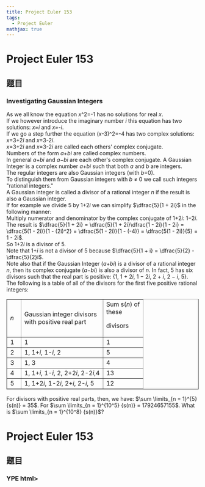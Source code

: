 ```yaml
---
title: Project Euler 153
tags:
  - Project Euler
mathjax: true
---
```

<escape><!-- more --></escape>
    
# Project Euler 153
## 题目
### Investigating Gaussian Integers

As we all know the equation <var>x</var>^2=-1 has no solutions for real <var>x</var>.
<br />
If we however introduce the imaginary number <var>i</var> this equation has two solutions: <var>x=i</var> and <var>x=-i</var>.
<br />
If we go a step further the equation (<var>x</var>-3)^2=-4 has two complex solutions: <var>x</var>=3+2<var>i</var> and <var>x</var>=3-2<var>i</var>.
<br /><var>x</var>=3+2<var>i</var> and <var>x</var>=3-2<var>i</var> are called each others' complex conjugate.
<br />
Numbers of the form <var>a</var>+<var>bi</var> are called complex numbers.
<br />
In general <var>a</var>+<var>bi</var> and <var>a</var>−<var>bi</var> are each other's complex conjugate.
A Gaussian Integer is a complex number <var>a</var>+<var>bi</var> such that both <var>a</var> and <var>b</var> are integers.
<br />
The regular integers are also Gaussian integers (with <var>b</var>=0).
<br />
To distinguish them from Gaussian integers with <var>b</var> ≠ 0 we call such integers "rational integers."
<br />
A Gaussian integer is called a divisor of a rational integer <var>n</var> if the result is also a Gaussian integer.
<br />
If for example we divide 5 by 1+2<var>i</var> we can simplify $\dfrac{5}{1 + 2i}$ in the following manner:
<br />
Multiply numerator and denominator by the complex conjugate of 1+2<var>i</var>: 1−2<var>i</var>.
<br />
The result is $\dfrac{5}{1 + 2i} = \dfrac{5}{1 + 2i}\dfrac{1 - 2i}{1 - 2i} = \dfrac{5(1 - 2i)}{1 - (2i)^2} = \dfrac{5(1 - 2i)}{1 - (-4)} = \dfrac{5(1 - 2i)}{5} = 1 - 2i$.
<br />
So 1+2<var>i</var> is a divisor of 5.
<br />
Note that 1+<var>i</var> is not a divisor of 5 because $\dfrac{5}{1 + i} = \dfrac{5}{2} - \dfrac{5}{2}i$.
<br />
Note also that if the Gaussian Integer (<var>a</var>+<var>bi</var>) is a divisor of a rational integer <var>n</var>, then its complex conjugate (<var>a</var>−<var>bi</var>) is also a divisor of <var>n</var>.
In fact, 5 has six divisors such that the real part is positive: {1, 1 + 2<var>i</var>, 1 − 2<var>i</var>, 2 + <var>i</var>, 2 − <var>i</var>, 5}.
<br />
The following is a table of all of the divisors for the first five positive rational integers:
<table align="center" border="1"><tr><td width="20">
<var>n</var></td><td> Gaussian integer divisors<br />
with positive real part</td><td>Sum s(<var>n</var>) of <br />these

divisors</td></tr><tr><td>1</td><td>1</td><td>1</td>
</tr><tr><td>2</td><td>1, 1+<var>i</var>, 1-<var>i</var>, 2</td><td>5</td>
</tr><tr><td>3</td><td>1, 3</td><td>4</td>
</tr><tr><td>4</td><td>1, 1+<var>i</var>, 1-<var>i</var>, 2, 2+2<var>i</var>, 2-2<var>i</var>,4</td><td>13</td>
</tr><tr><td>5</td><td>1, 1+2<var>i</var>, 1-2<var>i</var>, 2+<var>i</var>, 2-<var>i</var>, 5</td><td>12</td>
</tr></table>For divisors with positive real parts, then, we have: $\sum \limits_{n = 1}^{5} {s(n)} = 35$.
For $\sum \limits_{n = 1}^{10^5} {s(n)} = 17924657155$.
What is $\sum \limits_{n = 1}^{10^8} {s(n)}$?


# Project Euler 153
## 题目
### YPE html>
<html lang="zh-CN">
<head>
  <meta charset="UTF-8">
<meta name="viewport" content="width=device-width, initial-scale=1, maximum-scale=2">
<meta name="theme-color" content="#222">
<meta name="generator" content="Hexo 4.2.1">
  <link rel="icon" type="image/png" sizes="32x32" href="/images/32x32.png">
  <link rel="icon" type="image/png" sizes="16x16" href="/images/16x16.png">

<link rel="stylesheet" href="/css/main.css">

<link rel="stylesheet" href="//fonts.googleapis.com/css?family=Lato:300,300italic,400,400italic,700,700italic|Lato', 'Microsoft Yahei Light:300,300italic,400,400italic,700,700italic|Cambria', 'Microsoft Yahei Light:300,300italic,400,400italic,700,700italic|Verdana', Lato, 'Microsoft Yahei Light:300,300italic,400,400italic,700,700italic&display=swap&subset=latin,latin-ext">
<link rel="stylesheet" href="/lib/font-awesome/css/all.min.css">

<script id="hexo-configurations">
    var NexT = window.NexT || {};
    var CONFIG = {"hostname":"yoursite.com","root":"/","scheme":"Mist","version":"7.8.0","exturl":false,"sidebar":{"position":"right","display":"hide","padding":18,"offset":12,"onmobile":false},"copycode":{"enable":false,"show_result":false,"style":null},"back2top":{"enable":true,"sidebar":false,"scrollpercent":false},"bookmark":{"enable":false,"color":"#222","save":"auto"},"fancybox":false,"mediumzoom":false,"lazyload":false,"pangu":false,"comments":{"style":"tabs","active":null,"storage":true,"lazyload":false,"nav":null},"algolia":{"hits":{"per_page":10},"labels":{"input_placeholder":"Search for Posts","hits_empty":"We didn't find any results for the search: ${query}","hits_stats":"${hits} results found in ${time} ms"}},"localsearch":{"enable":true,"trigger":"auto","top_n_per_article":1,"unescape":false,"preload":false},"motion":{"enable":true,"async":false,"transition":{"post_block":"fadeIn","post_header":"slideDownIn","post_body":"slideDownIn","coll_header":"slideLeftIn","sidebar":"slideUpIn"}},"path":"search.xml"};
  
<b>Investigating Gaussian Integers</b>
As we all know the equation x^2=-1 has no solutions for real x.<br>If we however introduce the imaginary number i this equation has two solutions: x=i and x=-i.<br>If we go a step further the equation (x-3)^2=-4 has two complex solutions: x=3+2i and x=3-2i.<br>x=3+2i and x=3-2i are called each others’ complex conjugate.<br>Numbers of the form a+bi are called complex numbers.<br>In general a+bi and a−bi are each other’s complex conjugate.
A Gaussian Integer is a complex number a+bi such that both a and b are integers.<br>The regular integers are also Gaussian integers (with b=0).<br>To distinguish them from Gaussian integers with b ≠ 0 we call such integers “rational integers.”<br>A Gaussian integer is called a divisor of a rational integer n if the result is also a Gaussian integer.<br>If for example we divide 5 by 1+2i we can simplify $\frac{5}{1+2i}$ in the following manner:<br>Multiply numerator and denominator by the complex conjugate of 1+2i: 1−2i.<br>The result is $\frac{5}{1+2i}=\frac{5}{1+2i}\frac{1-2i}{1-2i}=\frac{5(1-2i)}{1-(2i)^2}=\frac{5(1-2i)}{1-(-4)}=\frac{5(1-2i)}{5}=1-2i$.<br>So 1+2i is a divisor of 5.<br>Note that 1+i is not a divisor of 5 because $\frac{5}{1+i}=\frac{5}{2}-\frac{5}{2}i$.<br>Note also that if the Gaussian Integer (a+bi) is a divisor of a rational integer n, then its complex conjugate (a−bi) is also a divisor of n.
In fact, 5 has six divisors such that the real part is positive: {1, 1 + 2i, 1 − 2i, 2 + i, 2 − i, 5}.<br>The following is a table of all of the divisors for the first five positive rational integers:
<table>
<thead>
<tr>
<th align="center">n</th>
<th align="center">Gaussian integer divisors with positive real part</th>
<th align="center">Sum s(n) of these divisors</th>
</tr>
</thead>
<tbody><tr>
<td align="center">1</td>
<td align="center">1</td>
<td align="center">1</td>
</tr>
<tr>
<td align="center">2</td>
<td align="center">1, 1+i, 1-i, 2</td>
<td align="center">5</td>
</tr>
<tr>
<td align="center">3</td>
<td align="center">1, 3</td>
<td align="center">4</td>
</tr>
<tr>
<td align="center">4</td>
<td align="center">1, 1+i, 1-i, 2, 2+2i, 2-2i,4</td>
<td align="center">13</td>
</tr>
<tr>
<td align="center">5</td>
<td align="center">1, 1+2i, 1-2i, 2+i, 2-i, 5</td>
<td align="center">12</td>
</tr>
</tbody></table>
For divisors with positive real parts, then, we have: $\sum_{n=1}^{5}s(n)=35$.
For 1 ≤ n ≤ 10^5, ∑ s(n)=17924657155.
What is ∑ s(n) for 1 ≤ n ≤ 10^8?


## 解决方案


## 代码


